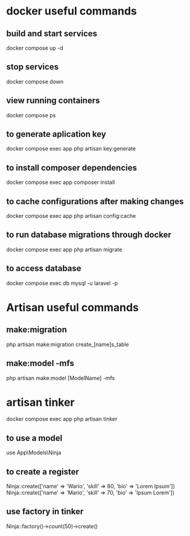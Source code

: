 # docker useful commands

## build and start services
docker compose up -d

## stop services
docker compose down

## view running containers
docker compose ps

## to generate aplication key
docker compose exec app php artisan key:generate

## to install composer dependencies
docker compose exec app composer install

## to cache configurations after making changes
docker compose exec app php artisan config:cache

## to run database migrations through docker
docker compose exec app php artisan migrate

## to access database
docker compose exec db mysql -u laravel -p

# Artisan useful commands

## make:migration
php artisan make:migration create_[name]s_table

## make:model -mfs
php artisan make:model [ModelName] -mfs
    <!-- -mfs flag stands for: 
        m to migration, 
        f to factory and 
        s to seed -->

# artisan tinker
docker compose exec app php artisan tinker

## to use a model
use App\Models\Ninja

## to create a register
Ninja::create(['name' => 'Wario', 'skill' => 80, 'bio' => 'Lorem Ipsum'])
Ninja::create(['name' => 'Mario', 'skill' => 70, 'bio' => 'Ipsum Lorem'])

## use factory in tinker
<!-- it will create 50 records -->
Ninja::factory()->count(50)->create() 
